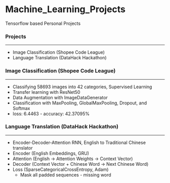 # Machine_Learning_Projects
Tensorflow based Personal Projects

### Projects
---
* Image Classification (Shopee Code League)
* Language Translation (DataHack Hackathon)

### Image Classification (Shopee Code League)
---
* Classifying 58693 images into 42 categories, Supervised Learning
* Transfer learning with ResNet50
* Data Augmentation with ImageDataGenerator
* Classification with MaxPooling, GlobalMaxPooling, Dropout, and Softmax
* loss: 6.4463 - accuracy: 42.37095%

### Language Translation (DataHack Hackathon)
---
* Encoder-Decoder-Attention RNN, English to Traditional Chinese translator
* Encoder (English Embeddings, GRU)
* Attention (English -> Attention Weights -> Context Vector)
* Decoder (Context Vector + Chinese Word -> Next Chinese Word)
* Loss (SparseCategoricalCrossEntropy, Adam)
  - Mask all padded sequences - missing word
